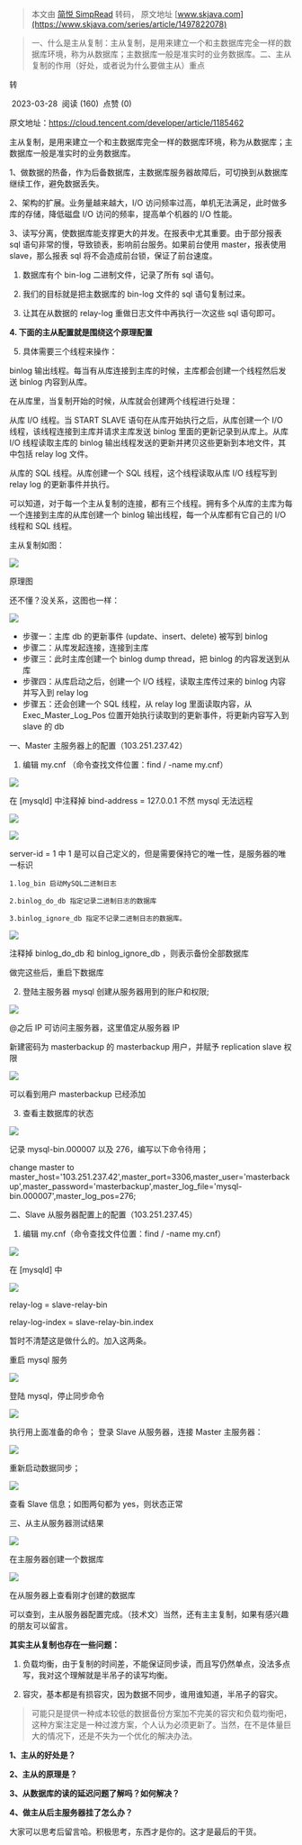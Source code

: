 > 本文由 [简悦 SimpRead](http://ksria.com/simpread/) 转码， 原文地址 [www.skjava.com](https://www.skjava.com/series/article/1497822078)

> 一、什么是主从复制：主从复制，是用来建立一个和主数据库完全一样的数据库环境，称为从数据库；主数据库一般是准实时的业务数据库。二、主从复制的作用（好处，或者说为什么要做主从）重点

转

 2023-03-28  阅读 (160)  点赞 (0)

原文地址：https://cloud.tencent.com/developer/article/1185462

主从复制，是用来建立一个和主数据库完全一样的数据库环境，称为从数据库；主数据库一般是准实时的业务数据库。

1、做数据的热备，作为后备数据库，主数据库服务器故障后，可切换到从数据库继续工作，避免数据丢失。

2、架构的扩展。业务量越来越大，I/O 访问频率过高，单机无法满足，此时做多库的存储，降低磁盘 I/O 访问的频率，提高单个机器的 I/O 性能。

3、读写分离，使数据库能支撑更大的并发。在报表中尤其重要。由于部分报表 sql 语句非常的慢，导致锁表，影响前台服务。如果前台使用 master，报表使用 slave，那么报表 sql 将不会造成前台锁，保证了前台速度。

1. 数据库有个 bin-log 二进制文件，记录了所有 sql 语句。

2. 我们的目标就是把主数据库的 bin-log 文件的 sql 语句复制过来。

3. 让其在从数据的 relay-log 重做日志文件中再执行一次这些 sql 语句即可。

**4. 下面的主从配置就是围绕这个原理配置**

5. 具体需要三个线程来操作：

binlog 输出线程。每当有从库连接到主库的时候，主库都会创建一个线程然后发送 binlog 内容到从库。

在从库里，当复制开始的时候，从库就会创建两个线程进行处理：

从库 I/O 线程。当 START SLAVE 语句在从库开始执行之后，从库创建一个 I/O 线程，该线程连接到主库并请求主库发送 binlog 里面的更新记录到从库上。从库 I/O 线程读取主库的 binlog 输出线程发送的更新并拷贝这些更新到本地文件，其中包括 relay log 文件。

从库的 SQL 线程。从库创建一个 SQL 线程，这个线程读取从库 I/O 线程写到 relay log 的更新事件并执行。

可以知道，对于每一个主从复制的连接，都有三个线程。拥有多个从库的主库为每一个连接到主库的从库创建一个 binlog 输出线程，每一个从库都有它自己的 I/O 线程和 SQL 线程。

主从复制如图：

![](http://image.skjava.com/article/series/mysql/202303282258578371.png)

原理图

还不懂？没关系，这图也一样：

![](http://image.skjava.com/article/series/mysql/202303282258585282.png)

*   步骤一：主库 db 的更新事件 (update、insert、delete) 被写到 binlog
*   步骤二：从库发起连接，连接到主库
*   步骤三：此时主库创建一个 binlog dump thread，把 binlog 的内容发送到从库
*   步骤四：从库启动之后，创建一个 I/O 线程，读取主库传过来的 binlog 内容并写入到 relay log
*   步骤五：还会创建一个 SQL 线程，从 relay log 里面读取内容，从 Exec_Master_Log_Pos 位置开始执行读取到的更新事件，将更新内容写入到 slave 的 db

一、Master 主服务器上的配置（103.251.237.42）

1. 编辑 my.cnf （命令查找文件位置：find / -name my.cnf）

![](http://image.skjava.com/article/series/mysql/202303282258597963.png)

在 [mysqld] 中注释掉 bind-address = 127.0.0.1 不然 mysql 无法远程

![](http://image.skjava.com/article/series/mysql/202303282259012074.png)

![](http://image.skjava.com/article/series/mysql/202303282259023615.png)

server-id = 1 中 1 是可以自己定义的，但是需要保持它的唯一性，是服务器的唯一标识

`1.log_bin 启动MySQL二进制日志`

`2.binlog_do_db 指定记录二进制日志的数据库`

`3.binlog_ignore_db 指定不记录二进制日志的数据库。`

![](http://image.skjava.com/article/series/mysql/202303282259035076.png)

注释掉 binlog_do_db 和 binlog_ignore_db ，则表示备份全部数据库

做完这些后，重启下数据库

2. 登陆主服务器 mysql 创建从服务器用到的账户和权限;

![](http://image.skjava.com/article/series/mysql/202303282259048467.png)

@之后 IP 可访问主服务器，这里值定从服务器 IP

新建密码为 masterbackup 的 masterbackup 用户，并赋予 replication slave 权限

![](http://image.skjava.com/article/series/mysql/202303282259061378.png)

可以看到用户 masterbackup 已经添加

3. 查看主数据库的状态

![](http://image.skjava.com/article/series/mysql/202303282259073419.png)

记录 mysql-bin.000007 以及 276，编写以下命令待用；

change master to master_host='103.251.237.42',master_port=3306,master_user='masterbackup',master_password='masterbackup',master_log_file='mysql-bin.000007',master_log_pos=276;

二、Slave 从服务器配置上的配置（103.251.237.45）

1. 编辑 my.cnf（命令查找文件位置：find / -name my.cnf）

![](http://image.skjava.com/article/series/mysql/2023032822590855610.png)

在 [mysqld] 中

![](http://image.skjava.com/article/series/mysql/2023032822590990511.png)

relay-log = slave-relay-bin

relay-log-index = slave-relay-bin.index

暂时不清楚这是做什么的。加入这两条。

重启 mysql 服务

![](http://image.skjava.com/article/series/mysql/2023032822591109412.png)

登陆 mysql，停止同步命令

![](http://image.skjava.com/article/series/mysql/2023032822591257413.png)

执行用上面准备的命令； 登录 Slave 从服务器，连接 Master 主服务器：

![](http://image.skjava.com/article/series/mysql/2023032822591390414.png)

重新启动数据同步；

![](http://image.skjava.com/article/series/mysql/2023032822591518915.png)

查看 Slave 信息；如图两句都为 yes，则状态正常

三、从主从服务器测试结果

![](http://image.skjava.com/article/series/mysql/2023032822591649316.png)

在主服务器创建一个数据库

![](http://image.skjava.com/article/series/mysql/2023032822591736817.png)

在从服务器上查看刚才创建的数据库

可以查到，主从服务器配置完成。（技术文）当然，还有主主复制，如果有感兴趣的朋友可以留言。

**其实主从复制也存在一些问题：**

1.  负载均衡，由于复制的时间差，不能保证同步读，而且写仍然单点，没法多点写，我对这个理解就是半吊子的读写均衡。
    
2.  容灾，基本都是有损容灾，因为数据不同步，谁用谁知道，半吊子的容灾。
    

> 可能只是提供一种成本较低的数据备份方案加不完美的容灾和负载均衡吧，这种方案注定是一种过渡方案，个人认为必须更新了。当然，在不是体量巨大的情况下，还是不失为一个优化的解决办法。

**1、主从的好处是？**

**2、主从的原理是？**

**3、从数据库的读的延迟问题了解吗？如何解决？**

**4、做主从后主服务器挂了怎么办？**

大家可以思考后留言哈。积极思考，东西才是你的。这才是最后的干货。